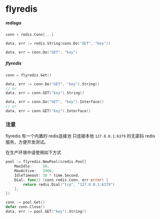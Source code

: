 # flyredis

##### redisgo
```go
conn = redis.Conn{...}

data, err := redis.String(conn.Do("GET", "key"))

data, err = conn.Do("GET", "key")
```

##### flyredis

```go
conn = flyredis.Get()

data, err := conn.Do("GET", "key").String()
// or
data, err = conn.GET("key").String()

data, err = conn.Do("GET", "key").Interface()
// or
data, err = conn.GET("key").Interface()
```

### 注意
flyredis 有一个内置的 redis连接池 只连接本地 `127.0.0.1:6379` 的无密码 redis 服务，方便开发测试。

在生产环境中请使用如下方式
```go
pool := flyredis.NewPool(&redis.Pool{
    MaxIdle:     50,
    MaxActive:   1000,
    IdleTimeout: 30 * time.Second,
    Dial: func() (conn redis.Conn, err error) {
        return redis.Dial("tcp", "127.0.0.1:6379")
    },
})
```
```go
conn := pool.Get()
defer conn.Close()
data, err := pool.GET("key").String()
```

 